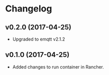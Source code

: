# Changelog

## v0.2.0 (2017-04-25)
* Upgraded to emqtt v2.1.2

## v0.1.0 (2017-04-25)
* Added changes to run container in Rancher.
